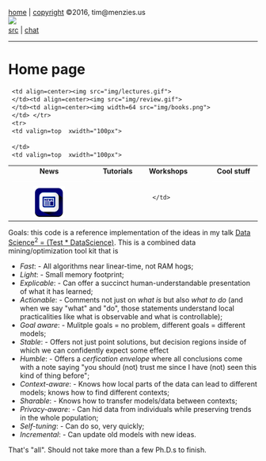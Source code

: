 [home](http://tiny.cc/ttv1) |
[copyright](https://github.com/ttv1/src/blob/master/LICENSE.md) &copy;2016, tim&commat;menzies.us
<br>
[<img width=900 src="https://github.com/ttv1/src/blob/master/img/banner.png?raw=true">](http://tiny.cc/ttv1)<br>
[src](https://github.com/ttv1/src) |
[chat](https://ttv1.slack.com/)

______


# Home page

<table border=0 align=center>
<tr>
<td align=center><b>News
<img width=300 src="img/200x1.png"></b>
</td>
<td align=center><b>Tutorials
<img width=100 src="img/200x1.png"></b>
</td>
<td><b>Workshops</b><img width=100 src="img/200x1.png"/></b>
</td>
<td align=center><b>Cool stuff
<img width=100 src="img/200x1.png"></b>
</td>

</tr>
<tr>
<td align=center><img src="img/news.png">
</td>  

     <td align=center><img src="img/lectures.gif">
     </td><td align=center><img src="img/review.gif">
     </td><td align=center><img width=64 src="img/books.png">
     </td> </tr>
     <tr>
     <td valign=top  xwidth="100px">

     </td>
     <td valign=top  xwidth="100px">
   </td><td valign=top xwidth="100px">
     </td><td valign=top>

     </td>
</tr></table>

Goals: this code is  a reference implementation of the ideas in my talk 
[Data Science<sup>2</sup>  = (Test * DataScience)](http://tiny.cc/timm4). This is 
 a combined data mining/optimization tool kit that is

- *Fast*: 
      - All algorithms near linear-time, not RAM hogs;
- *Light*: 
      - Small memory footprint;
- *Explicable*:
      - Can offer a succinct human-understandable presentation of what it has learned;
- *Actionable*:
      - Comments not just on _what is_ but also _what to do_ (and when we say "what" and "do", those statements understand
        local practicalities like what is observable and what is controllable);
- *Goal aware*: 
      - Mulitple goals = no problem, different goals = different models;
- *Stable*:
      - Offers not just point solutions, but decision regions inside of which we can confidently expect some effect
- *Humble*: 
      - Offers a <em>cerfication envelope</em> where all conclusions come with a note saying 
        "you should (not) trust me since I have (not) seen this kind of thing before";
- *Context-aware*: 
       - Knows how local parts of the data can lead to different models; knows how to find different contexts;
- *Sharable*: 
       - Knows how to transfer models/data between contexts;
- *Privacy-aware*: 
       - Can hid data from individuals while preserving trends in the whole population;
- *Self-tuning*: 
       - Can do so, very quickly;
- *Incremental*: 
       - Can update old models with new ideas.
 
That's "all". Should not take more than a few Ph.D.s to finish. 
